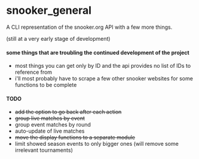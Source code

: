 # snooker_general

A CLI representation of the snooker.org API with a few more things.

(still at a very early stage of development)

#### some things that are troubling the continued development of the project
* most things you can get only by ID and the api provides no list of IDs to reference from
* i'll most probably have to scrape a few other snooker websites for some functions to be complete

#### TODO
* ~~add the option to go back after each action~~
* ~~group live matches by event~~
* group event matches by round
* auto-update of live matches
* ~~move the display functions to a separate module~~
* limit showed season events to only bigger ones (will remove some irrelevant tournaments)
